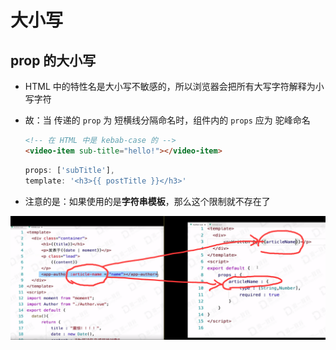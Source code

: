 # 大小写

## prop 的大小写

+ HTML 中的特性名是大小写不敏感的，所以浏览器会把所有大写字符解释为小写字符

+ 故：当 传递的 `prop` 为 短横线分隔命名时，组件内的 `props` 应为 驼峰命名

    ```html
    <!-- 在 HTML 中是 kebab-case 的 -->
    <video-item sub-title="hello!"></video-item>
    ```

    ```js
    props: ['subTitle'],
    template: '<h3>{{ postTitle }}</h3>'
    ```

+ 注意的是：如果使用的是**字符串模板**，那么这个限制就不存在了

![驼峰命名](image/驼峰命名.jpg)
